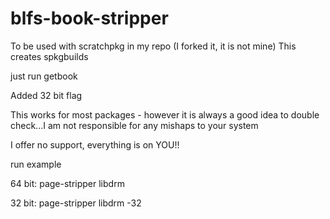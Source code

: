 # blfs-book-stripper
To be used with scratchpkg in my repo (I forked it, it is not mine)
This creates spkgbuilds


just run getbook

Added 32 bit flag

This works for most packages - however it is always a good idea to double check...I am not responsible for any mishaps to your system

I offer no support, everything is on YOU!!


run example

64 bit:
page-stripper libdrm

32 bit:
page-stripper libdrm -32
